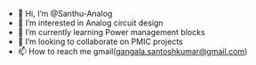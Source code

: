 - 👋 Hi, I’m @Santhu-Analog
- 👀 I’m interested in Analog circuit design
- 🌱 I’m currently learning Power management blocks
- 💞️ I’m looking to collaborate on PMIC projects 
- 📫 How to reach me gmail(gangala.santoshkumar@gmail.com)

<!---
Santhu-Analog/Santhu-Analog is a ✨ special ✨ repository because its `README.md` (this file) appears on your GitHub profile.
You can click the Preview link to take a look at your changes.
--->
